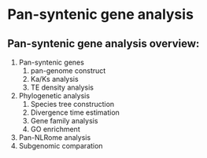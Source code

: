 # Pan-syntenic gene analysis

## Pan-syntenic gene analysis overview:

1. Pan-syntenic genes
   1. pan-genome construct
   2. Ka/Ks analysis
   3. TE density analysis
2. Phylogenetic analysis
   1. Species tree construction
   2. Divergence time estimation
   3. Gene family analysis
   4. GO enrichment
3. Pan-NLRome analysis
4. Subgenomic comparation

